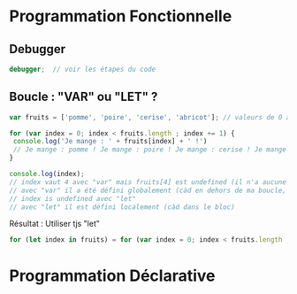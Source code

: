 # Programmation Fonctionnelle
## Debugger
```javascript
debugger;  // voir les étapes du code
```

## Boucle : "VAR" ou "LET" ? 
```javascript
var fruits = ['pomme', 'poire', 'cerise', 'abricot']; // valeurs de 0 à 3

for (var index = 0; index < fruits.length ; index += 1) {
 console.log('Je mange : ' + fruits[index] + ' !')
 // Je mange : pomme ! Je mange : poire ! Je mange : cerise ! Je mange : abricot !
}

console.log(index); 
// index vaut 4 avec "var" mais fruits[4] est undefined (il n'a aucune valeur)
// avec "var" il a été défini globalement (càd en dehors de ma boucle, dans window)
// index is undefined avec "let"
// avec "let" il est défini localement (càd dans le bloc)
```

Résultat : Utiliser tjs "let"

```javascript
for (let index in fruits) = for (var index = 0; index < fruits.length ; index += 1)
```

# Programmation Déclarative
